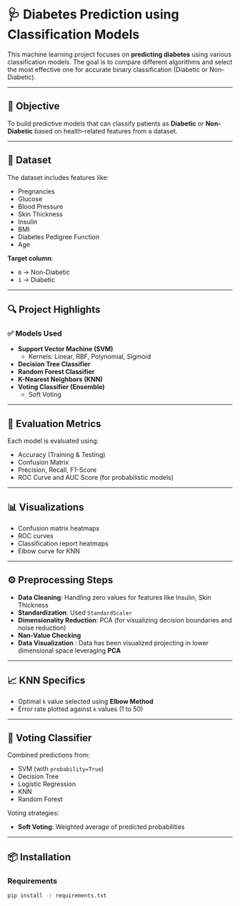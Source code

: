 # 🩺 Diabetes Prediction using Classification Models

This machine learning project focuses on **predicting diabetes** using various classification models. The goal is to compare different algorithms and select the most effective one for accurate binary classification (Diabetic or Non-Diabetic).

---

## 📌 Objective

To build predictive models that can classify patients as **Diabetic** or **Non-Diabetic** based on health-related features from a dataset.

---

## 📂 Dataset

The dataset includes features like:
- Pregnancies
- Glucose
- Blood Pressure
- Skin Thickness
- Insulin
- BMI
- Diabetes Pedigree Function
- Age

**Target column**:  
- `0` → Non-Diabetic  
- `1` → Diabetic

---

## 🔍 Project Highlights

### ✅ Models Used
- **Support Vector Machine (SVM)**
  - Kernels: Linear, RBF, Polynomial, Sigmoid
- **Decision Tree Classifier**
- **Random Forest Classifier**
- **K-Nearest Neighbors (KNN)**
- **Voting Classifier (Ensemble)**
  - Soft Voting

---

## 🧪 Evaluation Metrics

Each model is evaluated using:
- Accuracy (Training & Testing)
- Confusion Matrix
- Precision, Recall, F1-Score
- ROC Curve and AUC Score (for probabilistic models)

---

## 📊 Visualizations

- Confusion matrix heatmaps
- ROC curves
- Classification report heatmaps
- Elbow curve for KNN

---

## ⚙️ Preprocessing Steps

- **Data Cleaning**: Handling zero values for features like Insulin, Skin Thickness
- **Standardization**: Used `StandardScaler`
- **Dimensionality Reduction**: PCA (for visualizing decision boundaries and noise reduction)
- **Nan-Value Checking**
- **Data Visualization** : Data has been visualized projecting in lower dimensional space leveraging **PCA**
  

---

## 📈 KNN Specifics

- Optimal `k` value selected using **Elbow Method**
- Error rate plotted against `k` values (1 to 50)

---

## 🧠 Voting Classifier

Combined predictions from:
- SVM (with `probability=True`)
- Decision Tree
- Logistic Regression
- KNN
- Random Forest

Voting strategies:
- **Soft Voting**: Weighted average of predicted probabilities

---

## 📦 Installation

### Requirements
```bash
pip install -r requirements.txt

